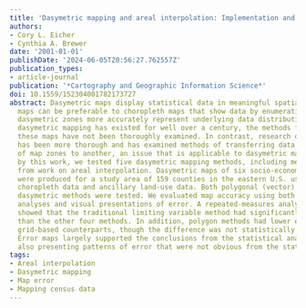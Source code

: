 ```yaml
---
title: 'Dasymetric mapping and areal interpolation: Implementation and evaluation'
authors:
- Cory L. Eicher
- Cynthia A. Brewer
date: '2001-01-01'
publishDate: '2024-06-05T20:56:27.762557Z'
publication_types:
- article-journal
publication: '*Cartography and Geographic Information Science*'
doi: 10.1559/152304001782173727
abstract: Dasymetric maps display statistical data in meaningful spatial zones. Such
  maps can be preferable to choropleth maps that show data by enumeration zones, because
  dasymetric zones more accurately represent underlying data distributions. Though
  dasymetric mapping has existed for well over a century, the methods for producing
  these maps have not been thoroughly examined. In contrast, research on areal interpolation
  has been more thorough and has examined methods of transferring data from one set
  of map zones to another, an issue that is applicable to dasymetric mapping. Inspired
  by this work, we tested five dasymetric mapping methods, including methods derived
  from work on areal interpolation. Dasymetric maps of six socio-economic variables
  were produced for a study area of 159 counties in the eastern U.S. using county
  choropleth data and ancillary land-use data. Both polygonal (vector) and grid (raster)
  dasymetric methods were tested. We evaluated map accuracy using both statistical
  analyses and visual presentations of error. A repeated-measures analysis of variance
  showed that the traditional limiting variable method had significantly lower error
  than the other four methods. In addition, polygon methods had lower error than their
  grid-based counterparts, though the difference was not statistically significant.
  Error maps largely supported the conclusions from the statistical analysis, while
  also presenting patterns of error that were not obvious from the statistics.
tags:
- Areal interpolation
- Dasymetric mapping
- Map error
- Mapping census data
---
```


